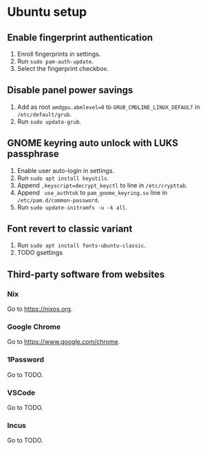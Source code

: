 # Ubuntu setup

## Enable fingerprint authentication

1. Enroll fingerprints in settings.
1. Run `sudo pam-auth-update`.
2. Select the fingerprint checkbox.

## Disable panel power savings

1. Add as root `amdgpu.abmlevel=0` to `GRUB_CMDLINE_LINUX_DEFAULT` in `/etc/default/grub`.
2. Run `sudo update-grub`.

## GNOME keyring auto unlock with LUKS passphrase

1. Enable user auto-login in settings.
1. Run `sudo apt install keyutils`.
1. Append `,keyscript=decrypt_keyctl` to line in `/etc/crypttab`.
1. Append ` use_authtok` to `pam_gnome_keyring.so` line in `/etc/pam.d/common-password`.
1. Run `sudo update-initramfs -u -k all`.

## Font revert to classic variant

1. Run `sudo apt install fonts-ubuntu-classic`.
2. TODO gsettings

## Third-party software from websites

### Nix

Go to https://nixos.org.

### Google Chrome

Go to https://www.google.com/chrome.

### 1Password

Go to TODO.

### VSCode

Go to TODO.

### Incus

Go to TODO.

